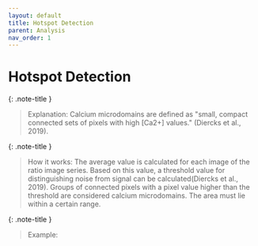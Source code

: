 ```yaml
---
layout: default
title: Hotspot Detection
parent: Analysis
nav_order: 1
---
```


# Hotspot Detection

{: .note-title }
> Explanation:
Calcium microdomains are defined as "small, compact connected sets of pixels with high [Ca2+] values." (Diercks et al., 2019).

{: .note-title }
> How it works:
The average value is calculated for each image of the ratio image series. Based on this value, a  threshold value for 
distinguishing noise from signal can be calculated(Diercks et al., 2019). 
Groups of connected pixels with a pixel value higher than the threshold are considered calcium microdomains. The area
must lie within a certain range.

{: .note-title }
> Example:



